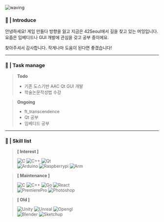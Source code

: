 ![waving](https://capsule-render.vercel.app/api?type=waving&height=200&text=Muing's%20Github&fontAlign=32&fontAlignY=40&color=gradient)

### :see_no_evil: | Introduce

안녕하세요!
게임 만들다 방향을 잃고 지금은 42Seoul에서 길을 찾고 있는 머잉입니다.
요즘은 임베디드나 GUI 개발에 관심을 갖고 공부 중이에요.

찾아주셔서 감사합니다.
작게나마 도움이 된다면 좋겠습니다!

---

### :memo: | Task manage

>**Todo**
>- 기존 도스기반 AAC Qt GUI 개발
>- 학술논문작성법 수강

>**Ongoing**
>- ft_transcendence
>- Qt 공부
>- 임베디드 공부

---

### :wrench: | Skill list

>**[ Interest ]**
>
><img alt="C" src ="https://img.shields.io/badge/C-A8B9CC.svg?&style=for-the-badge&logo=C&logoColor=white"/> <img alt="C++" src ="https://img.shields.io/badge/C++-00599C.svg?&style=for-the-badge&logo=C%2b%2b&logoColor=white"/> <img alt="Qt" src ="https://img.shields.io/badge/Qt-41CD52.svg?&style=for-the-badge&logo=Qt&logoColor=white"/>  
><img alt="Arduino" src ="https://img.shields.io/badge/Arduino-00979D.svg?&style=for-the-badge&logo=Arduino&logoColor=white"/> <img alt="Raspberrypi" src ="https://img.shields.io/badge/Raspberrypi-A22846.svg?&style=for-the-badge&logo=Raspberrypi&logoColor=white"/> <img alt="Arm" src ="https://img.shields.io/badge/Arm-0091BD.svg?&style=for-the-badge&logo=Arm&logoColor=white"/>

>**[ Maintenance ]**
>
><img alt="C" src ="https://img.shields.io/badge/C-A8B9CC.svg?&style=for-the-badge&logo=C&logoColor=white"/> <img alt="C++" src ="https://img.shields.io/badge/C++-00599C.svg?&style=for-the-badge&logo=C%2b%2b&logoColor=white"/> <img alt="Go" src ="https://img.shields.io/badge/Go-00ADD8.svg?&style=for-the-badge&logo=Go&logoColor=white"/> <img alt="React" src ="https://img.shields.io/badge/React-61DAFB.svg?&style=for-the-badge&logo=React&logoColor=white"/>  
><img alt="PremierePro" src ="https://img.shields.io/badge/Adobe Premiere Pro-31A8FF.svg?&style=for-the-badge&logo=AdobePremierePro&logoColor=white"/> <img alt="Photoshop" src ="https://img.shields.io/badge/Adobe Photoshop-31A8FF.svg?&style=for-the-badge&logo=AdobePhotoshop&logoColor=white"/>


>**[ Old ]**
>
><img alt="Unity" src ="https://img.shields.io/badge/Unity-FFFFFF.svg?&style=for-the-badge&logo=Unity&logoColor=black"/> <img alt="Unreal" src ="https://img.shields.io/badge/Unreal-0E1128.svg?&style=for-the-badge&logo=UnrealEngine&logoColor=white"/> <img alt="Opengl" src ="https://img.shields.io/badge/OpenGL-5586A4.svg?&style=for-the-badge&logo=Opengl&logoColor=white"/>  
><img alt="Blender" src ="https://img.shields.io/badge/Blender-F5792A.svg?&style=for-the-badge&logo=Blender&logoColor=white"/> <img alt="Sketchup" src ="https://img.shields.io/badge/Sketchup-005F9E.svg?&style=for-the-badge&logo=Sketchup&logoColor=white"/>